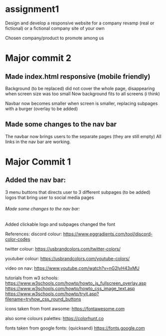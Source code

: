 # assignment1

Design and develop a responsive website for a company revamp (real or fictional) or a fictional company site of your own

Chosen company/product to promote among us

# Major commit 2

## Made index.html responsive (mobile friendly)

Background (to be replaced) did not cover the whole page, disappearing when screen size was too small
Now background fits to all screens (i think)

Navbar now becomes smaller when screen is smaller, replacing subpages with a burger (overlay to be added)

## Made some changes to the nav bar

The navbar now brings users to the separate pages (they are still empty)
All links in the nav bar are working.

# Major Commit 1

## Added the nav bar:

3 menu buttons that directs user to 3 different subpages (to be added)
logos that bring user to social media pages

###### Made some changes to the nav bar:

Added clickable logo and subpages
changed the font

References:
discord colour:
https://www.eggradients.com/tool/discord-color-codes

twitter colour:
https://usbrandcolors.com/twitter-colors/

youtuber colour:
https://usbrandcolors.com/youtube-colors/

video on nav:
https://www.youtube.com/watch?v=nG2IyH43xMU

tutorials from w3 schools:
https://www.w3schools.com/howto/howto_js_fullscreen_overlay.asp
https://www.w3schools.com/howto/howto_css_image_text.asp
https://www.w3schools.com/howto/tryit.asp?filename=tryhow_css_round_buttons

icons taken from front awsome:
https://fontawesome.com

also some colours palettes:
https://colorhunt.co

fonts taken from google fonts: (quicksand)
https://fonts.google.com
